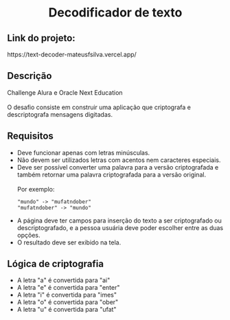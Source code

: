 <h1 align="center">
    Decodificador de texto
</h1>

<h2>
Link do projeto:
</h2>
<p>https://text-decoder-mateusfsilva.vercel.app/</p>

<h2>
Descrição
</h2>

<p>
 Challenge Alura e Oracle Next Education<br><br>
    O desafio consiste em construir uma aplicação que criptografa e descriptografa mensagens digitadas.
</p>

<h2>Requisitos</h2>

<ul>
    <li>Deve funcionar apenas com letras minúsculas.</li>
    <li>Não devem ser utilizados letras com acentos nem caracteres especiais.</li>
    <li>Deve ser possível converter uma palavra para a versão criptografada e também retornar uma palavra criptografada para a versão original.</li><br>
    Por exemplo:

    "mundo" -> "mufatndober"
    "mufatndober" -> "mundo"

<li>A página deve ter campos para inserção do texto a ser criptografado ou descriptografado, e a pessoa usuária deve poder escolher entre as duas opções.</li>
 <li> O resultado deve ser exibido na tela.</li>
</ul>

<h2>Lógica de criptografia</h2>
<ul>
    <li>A letra "a" é convertida para "ai"</li>
    <li>A letra "e" é convertida para "enter"</li>
    <li>A letra "i" é convertida para "imes"</li>
    <li>A letra "o" é convertida para "ober"</li>
    <li>A letra "u" é convertida para "ufat"</li>
</ul>
